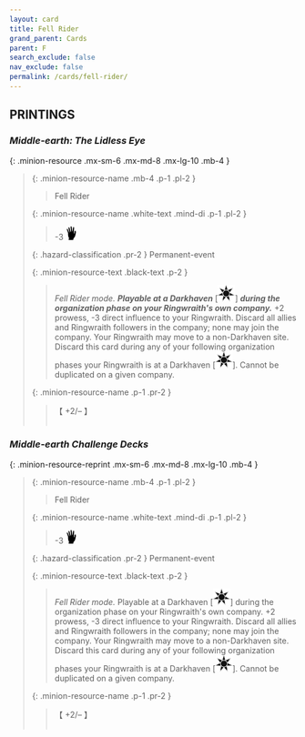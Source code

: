 ```yaml
---
layout: card
title: Fell Rider
grand_parent: Cards
parent: F
search_exclude: false
nav_exclude: false
permalink: /cards/fell-rider/
---
```


## PRINTINGS


### _Middle-earth: The Lidless Eye_

{: .minion-resource .mx-sm-6 .mx-md-8 .mx-lg-10 .mb-4 }
> {: .minion-resource-name .mb-4 .p-1 .pl-2 }
> > <div class="hazard-mp"></div>
> > <div class="card-name">Fell Rider</div>
>
> {: .minion-resource-name .white-text .mind-di .p-1 .pl-2 }
> > -3 ![](/assets/images/di.svg)
>
> {: .hazard-classification .pr-2 }
> Permanent-event
>
> {: .minion-resource-text .black-text .p-2 }
> > _Fell Rider mode._ ***Playable at a Darkhaven*** \[![](/assets/images/dark-haven.svg)] ***during the organization phase on your Ringwraith's own company.*** +2 prowess, -3 direct influence to your Ringwraith. Discard all allies and Ringwraith followers in the company; none may join the company. Your Ringwraith may move to a non-Darkhaven site. Discard this card during any of your following organization phases your Ringwraith is at a Darkhaven \[![](/assets/images/dark-haven.svg)]. Cannot be duplicated on a given company. 
> 
> {: .minion-resource-name .p-1 .pr-2 }
> > <div class="card-shield">【 +2/&ndash; 】</div>
> > <div class="card-corruption-white">&nbsp;</div>

### _Middle-earth Challenge Decks_

{: .minion-resource-reprint .mx-sm-6 .mx-md-8 .mx-lg-10 .mb-4 }
> {: .minion-resource-name .mb-4 .p-1 .pl-2 }
> > <div class="hazard-mp"></div>
> > <div class="card-name">Fell Rider</div>
>
> {: .minion-resource-name .white-text .mind-di .p-1 .pl-2 }
> > -3 ![](/assets/images/di.svg)
>
> {: .hazard-classification .pr-2 }
> Permanent-event
>
> {: .minion-resource-text .black-text .p-2 }
> > _Fell Rider mode._ Playable at a Darkhaven \[![](/assets/images/dark-haven.svg)] during the organization phase on your Ringwraith's own company. +2 prowess, -3 direct influence to your Ringwraith. Discard all allies and Ringwraith followers in the company; none may join the company. Your Ringwraith may move to a non-Darkhaven site. Discard this card during any of your following organization phases your Ringwraith is at a Darkhaven \[![](/assets/images/dark-haven.svg)]. Cannot be duplicated on a given company. 
> 
> {: .minion-resource-name .p-1 .pr-2 }
> > <div class="card-shield">【 +2/&ndash; 】</div>
> > <div class="card-corruption-white">&nbsp;</div>
